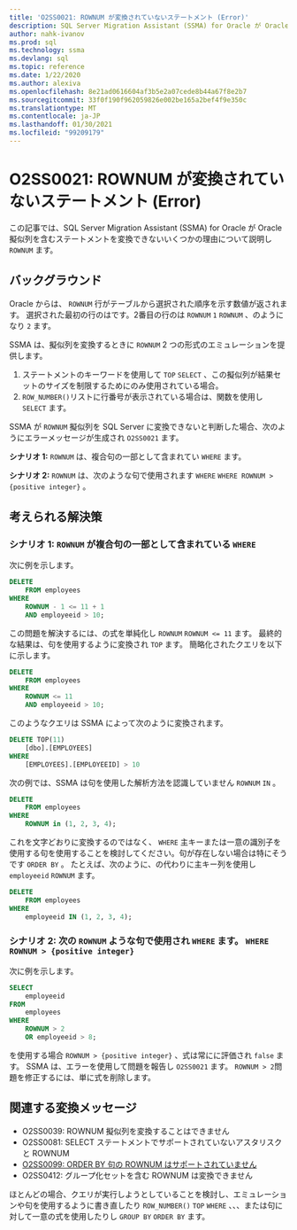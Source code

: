 ```yaml
---
title: 'O2SS0021: ROWNUM が変換されていないステートメント (Error)'
description: SQL Server Migration Assistant (SSMA) for Oracle が Oracle ROWNUM 擬似列を含むステートメントを変換できないいくつかの理由について説明します。
author: nahk-ivanov
ms.prod: sql
ms.technology: ssma
ms.devlang: sql
ms.topic: reference
ms.date: 1/22/2020
ms.author: alexiva
ms.openlocfilehash: 8e21ad0616604af3b5e2a07cede8b44a67f8e2b7
ms.sourcegitcommit: 33f0f190f962059826e002be165a2bef4f9e350c
ms.translationtype: MT
ms.contentlocale: ja-JP
ms.lasthandoff: 01/30/2021
ms.locfileid: "99209179"
---
```

# <a name="o2ss0021-statement-with-rownum-not-converted-error"></a>O2SS0021: ROWNUM が変換されていないステートメント (Error)

この記事では、SQL Server Migration Assistant (SSMA) for Oracle が Oracle 擬似列を含むステートメントを変換できないいくつかの理由について説明し `ROWNUM` ます。

## <a name="background"></a>バックグラウンド

Oracle からは、 `ROWNUM` 行がテーブルから選択された順序を示す数値が返されます。 選択された最初の行のはです。2番目の行のは `ROWNUM` `1` `ROWNUM` 、のようになり `2` ます。

SSMA は、擬似列を変換するときに `ROWNUM` 2 つの形式のエミュレーションを提供します。

 1. ステートメントのキーワードを使用して `TOP` `SELECT` 、この擬似列が結果セットのサイズを制限するためにのみ使用されている場合。
 2. `ROW_NUMBER()`リストに行番号が表示されている場合は、関数を使用し `SELECT` ます。

SSMA が `ROWNUM` 擬似列を SQL Server に変換できないと判断した場合、次のようにエラーメッセージが生成され `O2SS0021` ます。

**シナリオ 1:** `ROWNUM` は、複合句の一部として含まれてい `WHERE` ます。

**シナリオ 2:** `ROWNUM` は、次のような句で使用されます `WHERE` `WHERE ROWNUM > {positive integer}` 。

## <a name="possible-remedies"></a>考えられる解決策

### <a name="scenario-1-rownum-is-included-as-part-of-a-complex-where-clause"></a>シナリオ 1: `ROWNUM` が複合句の一部として含まれている `WHERE`

次に例を示します。

```sql
DELETE
    FROM employees
WHERE
    ROWNUM - 1 <= 11 + 1
    AND employeeid > 10;
```

この問題を解決するには、の式を単純化し `ROWNUM` `ROWNUM <= 11` ます。 最終的な結果は、句を使用するように変換され `TOP` ます。 簡略化されたクエリを以下に示します。

```sql
DELETE
    FROM employees
WHERE
    ROWNUM <= 11
    AND employeeid > 10;
```

このようなクエリは SSMA によって次のように変換されます。

```sql
DELETE TOP(11)
    [dbo].[EMPLOYEES]
WHERE
    [EMPLOYEES].[EMPLOYEEID] > 10
```

次の例では、SSMA は句を使用した解析方法を認識していません `ROWNUM` `IN` 。

```sql
DELETE
    FROM employees
WHERE
    ROWNUM in (1, 2, 3, 4);
```

これを文字どおりに変換するのではなく、 `WHERE` 主キーまたは一意の識別子を使用する句を使用することを検討してください。句が存在しない場合は特にそうです `ORDER BY` 。 たとえば、次のように、の代わりに主キー列を使用し `employeeid` `ROWNUM` ます。

```sql
DELETE
    FROM employees
WHERE
    employeeid IN (1, 2, 3, 4);
```

### <a name="scenario-2-rownum-is-used-in-a-where-clause-like-this-where-rownum--positive-integer"></a>シナリオ 2: 次の `ROWNUM` ような句で使用され `WHERE` ます。 `WHERE ROWNUM > {positive integer}`

次に例を示します。

```sql
SELECT
    employeeid
FROM
    employees
WHERE
    ROWNUM > 2
    OR employeeid > 8;
```

を使用する場合 `ROWNUM > {positive integer}` 、式は常にに評価され `false` ます。 SSMA は、エラーを使用して問題を報告し `O2SS0021` ます。 `ROWNUM > 2`問題を修正するには、単に式を削除します。

## <a name="related-conversion-messages"></a>関連する変換メッセージ

* O2SS0039: ROWNUM 擬似列を変換することはできません
* O2SS0081: SELECT ステートメントでサポートされていないアスタリスクと ROWNUM
* [O2SS0099: ORDER BY 句の ROWNUM はサポートされていません](o2ss0099.md)
* O2SS0412: グループ化セットを含む ROWNUM は変換できません

ほとんどの場合、クエリが実行しようとしていることを検討し、エミュレーションや句を使用するように書き直したり `ROW_NUMBER()` `TOP` `WHERE` 、、、または句に対して一意の式を使用したりし `GROUP BY` `ORDER BY` ます。
